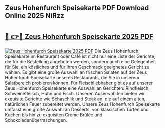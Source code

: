 ## Zeus Hohenfurch Speisekarte PDF Download Online 2025 NiRzz

# <h2><a href="http://gcalsi.nevu.top/?p=Zeus+Hohenfurch+Speisekarte">🔗 👉🔴 Zeus Hohenfurch Speisekarte 2025 PDF</a></h2>

[![Zeus Hohenfurch Speisekarte 2025 PDF](https://i.imgur.com/dBaPXMq.png)](http://gcalsi.nevu.top/?p=Zeus+Hohenfurch+Speisekarte)
Die Zeus Hohenfurch Speisekarte im Restaurant oder Café ist nicht nur eine Liste der Gerichte, die für die Bestellung angeboten werden, sondern auch eine Gelegenheit für Sie, ein köstliches und für Ihren Geschmack geeignetes Gericht zu wählen. Es gibt eine große Auswahl an frischen Salaten auf der Zeus Hohenfurch Speisekarte unseres Restaurants, die Sie in unserem Salatbereich probieren können. Für Fleischliebhaber gibt es auf unserer Zeus Hohenfurch Speisekarte eine Auswahl an Gerichten: Rindfleisch, Schweinefleisch, Huhn und Fisch. Unseren Auserwählten bieten wir exquisite Gerichte wie Schaschlik und Steak an, die auf einem alten, natürlichen Feuer zubereitet werden. Unsere Zeus Hohenfurch Speisekarte umfasst eine große Auswahl an Desserts, von klassischen Torten und Kuchen bis hin zu exquisiten Crème Brûlée und Schokoladenüberraschungen.

